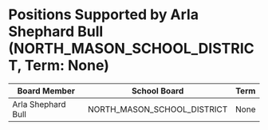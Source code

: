 # Positions Supported by Arla Shephard Bull (NORTH_MASON_SCHOOL_DISTRICT, Term: None)

| Board Member | School Board | Term |
|--------------|--------------|------|
| Arla Shephard Bull | NORTH_MASON_SCHOOL_DISTRICT | None |

